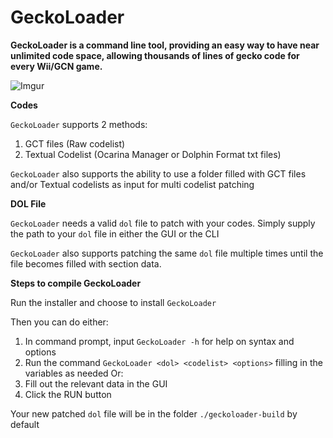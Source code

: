 # GeckoLoader
**GeckoLoader is a command line tool, providing an easy way to have near unlimited code space, allowing thousands of lines of gecko code for every Wii/GCN game.**

![Imgur](https://i.imgur.com/pXrBMiL.png)

**Codes**

`GeckoLoader` supports 2 methods:

   1. GCT files (Raw codelist)
   2. Textual Codelist (Ocarina Manager or Dolphin Format txt files)

`GeckoLoader` also supports the ability to use a folder filled with GCT files and/or Textual codelists as input for multi codelist patching

**DOL File**

`GeckoLoader` needs a valid `dol` file to patch with your codes. Simply supply the path to your `dol` file in either the GUI or the CLI

`GeckoLoader` also supports patching the same `dol` file multiple times until the file becomes filled with section data.

**Steps to compile GeckoLoader**

Run the installer and choose to install `GeckoLoader`

Then you can do either:
   1. In command prompt, input `GeckoLoader -h` for help on syntax and options
   2. Run the command `GeckoLoader <dol> <codelist> <options>` filling in the variables as needed
Or:
   1. Fill out the relevant data in the GUI
   2. Click the RUN button

Your new patched `dol` file will be in the folder `./geckoloader-build` by default
